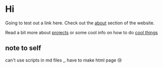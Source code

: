# Hi

Going to test out a link here. Check out the [about](about.md) section of the website.

Read a bit more about [projects](projects.md) or some cool info on how to do [cool things](cool-things.md) 

## note to self
can't use scripts in md files ,, have to make html page 😢


